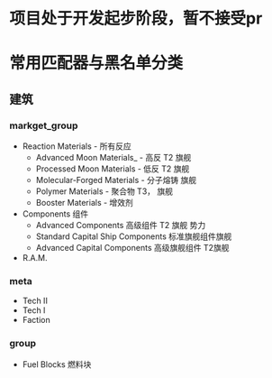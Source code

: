 # 项目处于开发起步阶段，暂不接受pr

# 常用匹配器与黑名单分类
## 建筑
### markget_group

- Reaction Materials - 所有反应
  - Advanced Moon Materials_ - 高反 T2 旗舰
  - Processed Moon Materials - 低反 T2 旗舰
  - Molecular-Forged Materials - 分子熔铸 旗舰
  - Polymer Materials - 聚合物 T3， 旗舰
  - Booster Materials - 增效剂
- Components 组件
  - Advanced Components 高级组件 T2 旗舰 势力
  - Standard Capital Ship Components 标准旗舰组件旗舰
  - Advanced Capital Components 高级旗舰组件 T2旗舰
- R.A.M.

### meta

- Tech II
- Tech I
- Faction

### group

- Fuel Blocks 燃料块